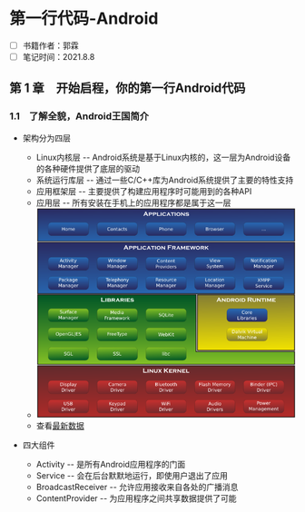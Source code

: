 # 第一行代码-Android

- [ ] 书籍作者：郭霖
- [ ] 笔记时间：2021.8.8

## 第 1 章　开始启程，你的第一行Android代码

### 1.1　了解全貌，Android王国简介

- 架构分为四层
  - Linux内核层 -- Android系统是基于Linux内核的，这一层为Android设备的各种硬件提供了底层的驱动
  - 系统运行库层 -- 通过一些C/C++库为Android系统提供了主要的特性支持
  - 应用框架层 -- 主要提供了构建应用程序时可能用到的各种API
  - 应用层 -- 所有安装在手机上的应用程序都是属于这一层
  - ![](images/epub_37683759_2)
  - 查看[最新数据](http://developer.android.google.cn/about/dashboards)

- 四大组件
  - Activity -- 是所有Android应用程序的门面
  - Service -- 会在后台默默地运行，即使用户退出了应用
  - BroadcastReceiver -- 允许应用接收来自各处的广播消息
  - ContentProvider -- 为应用程序之间共享数据提供了可能
